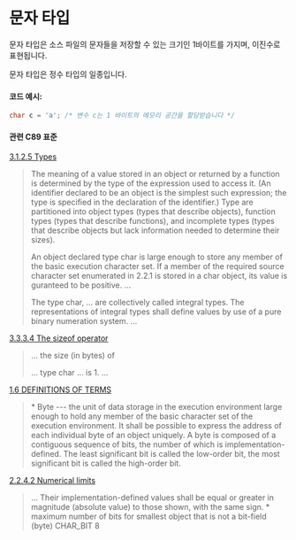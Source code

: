 # 문자 타입
문자 타입은 소스 파일의 문자들을 저장할 수 있는 크기인 1바이트를 가지며, 이진수로 표현됩니다.  

문자 타입은 정수 타입의 일종입니다. 

#### 코드 예시:
```c
char c = 'a'; /* 변수 c는 1 바이트의 메모리 공간을 할당받습니다 */
```

#### 관련 C89 표준
[3.1.2.5 Types](https://port70.net/~nsz/c/c89/c89-draft.html#3.1.2.5)
> The meaning of a value stored in an object or returned by a function is determined by the type of the expression used to access it.
> (An identifier declared to be an object is the simplest such expression; the type is specified in the declaration of the identifier.)
> Type are partitioned into object types (types that describe objects), function types (types that describe functions), and incomplete types
> (types that describe objects but lack information needed to determine their sizes).
>
> An object declared type char is large enough to store any member of the basic execution character set.
> If a member of the required source character set enumerated in 2.2.1 is stored in a char object, its value is guranteed to be positive. ...
>
> The type char, ... are collectively called integral types. The representations of integral types shall define values by use of
> a pure binary numeration system. ...

[3.3.3.4 The sizeof operator](https://port70.net/~nsz/c/c89/c89-draft.html#3.3.3.4)
> ... the size (in bytes) of
>
> ... type char ... is 1. ...

[1.6 DEFINITIONS OF TERMS](https://port70.net/~nsz/c/c89/c89-draft.html#1.6)
> \* Byte --- the unit of data storage in the execution environment large enough
> to hold any member of the basic character set of the execution environment.
> It shall be possible to express the address of each individual byte of an object uniquely.
> A byte is composed of a contiguous sequence of bits,
> the number of which is implementation-defined.
> The least significant bit is called the low-order bit,
> the most significant bit is called the high-order bit.

[2.2.4.2 Numerical limits](https://port70.net/~nsz/c/c89/c89-draft.html#2.2.4.2)
> ... Their implementation-defined values shall be equal or greater in magnitude (absolute value) to those shown, with the same sign.
> \* maximum number of bits for smallest object that is not a bit-field (byte) CHAR_BIT 8
